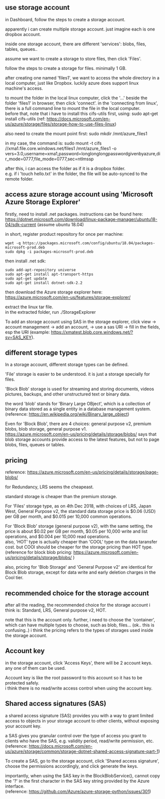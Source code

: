 use storage account
-------------------------

in Dashboard, follow the steps to create a storage account.

apparently i can create multiple storage account. just imagine each is one dropbox account.

inside one storage account, there are different 'services': blobs, files, tables, queues..

assume we want to create a storage to store files, then click 'Files'.

follow the steps to create a storage for files. minimally 1 GB.

after creating one named 'files1', we want to access the whole directory in a local computer, just like Dropbox.
luckily azure does support linux machine's access.

to mount the folder in the local linux computer, click the '...' beside the folder 'files1' in browser,
then click 'connect'.
in the 'connecting from linux', there is a full command line to mount the file in the local computer.  
before that, note that i have to install this cifs-utils first, using: sudo apt-get install cifs-utils (ref: https://docs.microsoft.com/en-us/azure/storage/files/storage-how-to-use-files-linux)

also need to create the mount point first: sudo mkdir /mnt/azure_files1

in my case, the command is: sudo mount -t cifs //xma1.file.core.windows.net/files1 /mnt/azure_files1 -o vers=3.0,username=xma1,password=longlonglongpasswordgivenbyazure,dir_mode=0777,file_mode=0777,sec=ntlmssp

after this, i can access the folder as if it is a dropbox folder.  
e.g. if i 'touch hello.txt' in the folder, the file will be auto-synced to the remote folder.


access azure storage account using 'Microsoft Azure Storage Explorer'
-----------------------------------------------------------------------

firstly, need to install .net packages. 
instructions can be found here: https://dotnet.microsoft.com/download/linux-package-manager/ubuntu18-04/sdk-current
(assume ubuntu 18.04)

in short, register product repository for once per machine:

```
wget -q https://packages.microsoft.com/config/ubuntu/18.04/packages-microsoft-prod.deb
sudo dpkg -i packages-microsoft-prod.deb
```

then install .net sdk:

```
sudo add-apt-repository universe
sudo apt-get install apt-transport-https
sudo apt-get update
sudo apt-get install dotnet-sdk-2.2
```

then download the Azure storage explorer here: https://azure.microsoft.com/en-us/features/storage-explorer/

extract the linux tar file.  
in the extracted folder, run ./StorageExplorer

To add an storage account using SAS in the storage explorer, click view -> account management -> add an account,
-> use a sas URI -> fill in the fields, esp the URI (example: https://xmatest.blob.core.windows.net/?sv=SAS_KEY). 


different storage types
------------------------------

In a storage account, different storage types can be defined.

'File' storage is easier to be understood. it is just a storage specially for files.

'Block Blob' storage is used for streaming and storing documents, videos pictures, backups,
and other unstructured text or binary data.

the word 'blob' stands for 'Binary Large OBject', which is a collection of binary data stored as a single entity in a database management system.
(reference: https://en.wikipedia.org/wiki/Binary_large_object)

Even for 'Block Blob', there are 4 choices: general purpose v2, premium blobs, blob storage, general purpose v1.  
https://azure.microsoft.com/en-us/pricing/details/storage/blobs/ says that blob storage accounts provide access to the latest features, but not to page blobs, files, queues or tables.


pricing
-----------------------------

reference: https://azure.microsoft.com/en-us/pricing/details/storage/page-blobs/

for Redundancy, LRS seems the cheapeast.

standard storage is cheaper than the premium storage.

For 'Files' storage type, as on 4th Dec 2018, with choices of LRS, Japan West, General Purpose v2, 
the standard data storage price is $0.06 (USD) per GB per month, and $0.015 per 10,000 common operations.

For 'Block Blob' storage (general purpose v2), with the same setting, the price is about $0.02 per GB per month,
$0.05 per 10,000 write and list operations, and $0.004 per 10,000 read operations.  
also, 'HOT' type is actually cheaper than 'COOL' type on the data taransfer cost. but COOl should be cheaper for the storage pricing than HOT type.  
(reference for block blob pricing: https://azure.microsoft.com/en-us/pricing/details/storage/blobs/ )

also, pricing for 'Blob Storage' and 'General Purpose v2' are identical for Block Blob storage, 
except for data write and early deletion charges in the Cool tier.


recommended choice for the storage account
-----------------------------

after all the reading, the recommended choice for the storage account i think is:
Standard, LRS, General purpose v2, HOT.

note that this is the account only. further, i need to choose the 'container', which can have multiple types to choose, such as blob, files... (ok.. this is confusing..)
i think the pricing refers to the types of storages used inside the storage account.


Account key
-----------------------------

in the storage account, click 'Access Keys', there will be 2 account keys.
any one of them can be used.

Account key is like the root password to this account so it has to be protected safely.  
i think there is no read/write access control when using the account key.


Shared access signatures (SAS)
---------------------------------

a shared access signature (SAS) provides you with a way to grant limited access to objects in your storage account to other clients, without exposing your account key.

a SAS gives you granular control over the type of access you grant to clients who have the SAS, e.g. validity period, read/write permission, etc.  
(reference: https://docs.microsoft.com/en-us/azure/storage/common/storage-dotnet-shared-access-signature-part-1)

To create a SAS, go to the storage account, click 'Shared access signature', choose the permissions accordingly, and click generate the keys.


importantly, when using the SAS key in the BlockBlobService(), cannot copy the '?' in the first character in the SAS key string provided by the Azure interface.  
(reference: https://github.com/Azure/azure-storage-python/issues/301)

